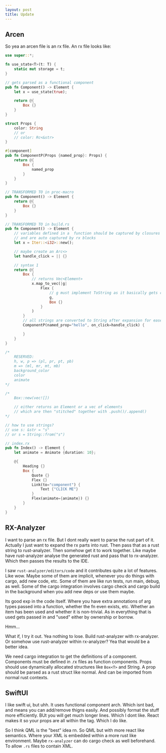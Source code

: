 ```yaml
---
layout: post
title: Update
---
```


## Arcen

So yea an arcen file is an rx file. An rx file looks like:

```rust
use super::*;

fn use_state<T>(t: T) {
    static mut storage = t;
}

// gets parsed as a functional component
pub fn Component() -> Element {
    let x = use_state(true);

    return @{
        Box {}
    }
}

struct Props {
    color: String
    // or
    // color: Rc<&str>
}

#[component]
pub fn ComponentP(Props {named_prop}: Props) {
    return @{
        Box {
            named_prop
        }
    }
}

// TRANSFORMED TO in proc-macro
pub fn Component() -> Element {
    return @{
        Box {}
    }
}

// TRANSFORMED TO in build.rs
pub fn Component() -> Element {
    // variables defined in a  function should be captured by closures
    // and are auto captured by rx blocks
    let x = Iter::<i32>::new();

    // maybe create an Arc<>
    let handle_click = || {}

    // syntax 1
    return @{
        Box {
            // returns Vec<Element>
            x.map_to_vec(|g| 
                Flex {
                    // g must implement ToString as it basically gets converted into a Text::new(g.to_string())
                    g,
                    Box {}
                }
            )
        }
        // all strings are converted to String after expansion for ease of passing
        ComponentP(named_prop="hello", on_click=handle_click) {

        }
    }
}

/*
    RESERVED:
    h, w, p => (pl, pr, pt, pb)
    m => (ml, mr, mt, mb)
    background_color
    color
    animate
*/

/*
    Box::new(vec![])

    // either returns an Element or a vec of elements
    // which are then "stitched" together with .push()/.append()
*/

// how to use strings?
// use s: &str = "s"
// or s = String::from("s")

// index.rx
pub fn Index() -> Element {
    let animate = Animate {duration: 10};

    @{
        Heading {}
        Box {
            Quote {}
            Flex {}
            Link(to="component") {
                Text {"CLICK ME"}
            }
            Flex(animate={animate}) {}
        }
    }
}
```

## RX-Analyzer

I want to parse an rx file. But I dont really want to parse the rust part of it. Actually I just want to expand the rx parts into rust. Then pass that as a rust string to rust-analyzer. Then somehow get it to work together. Like maybe have rust-analyzer analyse the generated rust and pass that to rx-analyzer. Which then passes the results to the IDE.

I saw `rust-analyzer/editors/code` and it contributes quite a lot of features. Like wow. Maybe some of them are implicit, whenever you do things with cargo, add new code, etc. Some of them are like run tests, run main, debug, as well. Some of the cargo integration involves cargo check and cargo build in the background when you add new deps or use them maybe.

Its good exp in the code itself. Where you have extra annotations of arg types passed into a function, whether the fn even exists, etc. Whether an item has been used and whether it is non-trivial. As in everything that is used gets passed in and "used" either by ownership or borrow.

Hmm...

What if, I try it out. Yea nothing to lose. Build rust-analyzer with rx-analyzer. Or somehow use rust-analyzer within rx-analyzer? Yea that would be a better idea.

We need cargo integration to get the definitions of a component. Components must be defined in .rx files as function components. Props should use dynamically allocated structures like `Box<T>` and String. A prop should be parsed as a rust struct like normal. And can be imported from normal rust contexts.

## SwiftUI

I like swift ui, but uhh. It uses functional component arch. Which isnt bad, and means you can add/remove thigns easily. And possibly format the stuff more efficiently. BUt you will get much longer lines. Which I dont like. React makes it so your props are all within the tag. Which I do like.

So I think QML is the "best" idea rn. So QML but with more react like semantics. Where your XML is embedded within a more rust like environment. Maybe `rx-analyzer` can do cargo check as well beforehand. To allow `.rs` files to contain XML.

